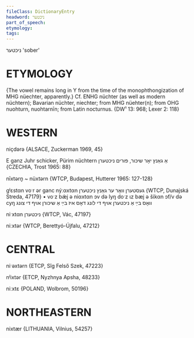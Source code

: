 ```yaml
---
fileClass: DictionaryEntry
headword: ניכטער
part_of_speech: 
etymology: 
tags: 
---
```

ניכטער
'sober'

ETYMOLOGY
===========
{The vowel remains long in Y from the time of the monophthongization of MHG nüechter, apparently.}
Cf. ENHG nüchter (as well as modern nüchtern); Bavarian nüchter, niechter; from MHG nüehter(n); from OHG nuohturn, nuohtarnīn; from Latin nocturnus.
{DW¹ 13: 968; Lexer 2: 118}

WESTERN
========

niçdərə {ALSACE, Zuckerman 1969, 45}

E ganz Juhr schicker, Pürim  nüchtern אַ גאַנץ יאָר שיכּור, פּורים ניכטערן {CZECHIA, Trost 1965: 88}

nīxtərn̥ ~ nüxtərn {WTCP, Budapest, Hutterer 1965: 127-128}

gʲɛstαn voˑr ər ganc nýːαxtαn געסטערן וואָר ער גאַנץ ניכטערן  {WTCP, Dunajská Streda, 47179}
	•	voˑz bæ̀j ə niαxtαn ɔv də lyŋ doˑz ɩz bæj ə šɩ́kαn ɔf/v də cyŋ וואָס בײַ אַ ניכטערן אויף די לונג דאָס איז בײַ אַ שיכּורן אויף די צונג

niˑxtαn ניכטערן {WTCP, Vác, 47197}

niːxtər {WTCP, Berettyó-Újfalu, 47212}

CENTRAL
========

niˑəxtərn {ETCP, Sîg Felső Szek, 47223}

nʲixtər {ETCP, Nyzhnya Apsha, 48233}

niːxtɛ {POLAND, Wolbrom, 50196}

NORTHEASTERN
==============

nixtær {LITHUANIA, Vilnius, 54257}